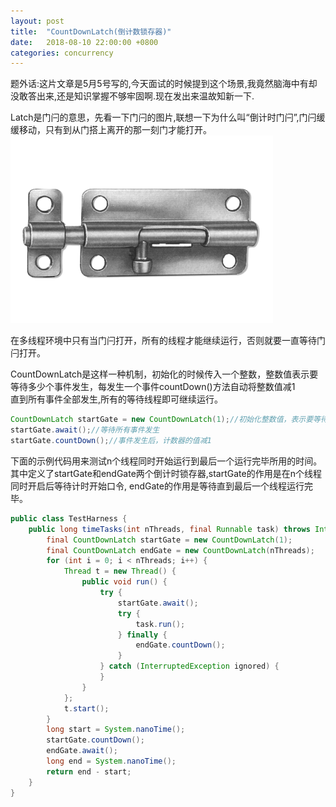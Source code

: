 ```yaml
---
layout: post
title:  "CountDownLatch(倒计数锁存器)"
date:   2018-08-10 22:00:00 +0800
categories: concurrency
---
```


题外话:这片文章是5月5号写的,今天面试的时候提到这个场景,我竟然脑海中有却没敢答出来,还是知识掌握不够牢固啊.现在发出来温故知新一下.

Latch是门闩的意思，先看一下门闩的图片,联想一下为什么叫“倒计时门闩”,门闩缓缓移动，只有到从门搭上离开的那一刻门才能打开。  
![Latch](/assets/latch.png)

在多线程环境中只有当门闩打开，所有的线程才能继续运行，否则就要一直等待门闩打开。

CountDownLatch是这样一种机制，初始化的时候传入一个整数，整数值表示要等待多少个事件发生，每发生一个事件countDown()方法自动将整数值减1  
直到所有事件全部发生,所有的等待线程即可继续运行。

```java
CountDownLatch startGate = new CountDownLatch(1);//初始化整数值，表示要等待的事件个数
startGate.await();//等待所有事件发生
startGate.countDown();//事件发生后，计数器的值减1
```

下面的示例代码用来测试n个线程同时开始运行到最后一个运行完毕所用的时间。  
其中定义了startGate和endGate两个倒计时锁存器,startGate的作用是在n个线程同时开启后等待计时开始口令,
endGate的作用是等待直到最后一个线程运行完毕。

```java
public class TestHarness {
    public long timeTasks(int nThreads, final Runnable task) throws InterruptedException {
        final CountDownLatch startGate = new CountDownLatch(1);
        final CountDownLatch endGate = new CountDownLatch(nThreads);
        for (int i = 0; i < nThreads; i++) {
            Thread t = new Thread() {
                public void run() {
                    try {
                        startGate.await();
                        try {
                            task.run();
                        } finally {
                            endGate.countDown();
                        }
                    } catch (InterruptedException ignored) {
                    }
                }
            };
            t.start();
        }
        long start = System.nanoTime();
        startGate.countDown();
        endGate.await();
        long end = System.nanoTime();
        return end - start;
    }
}
```